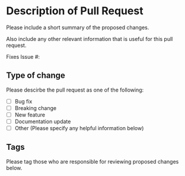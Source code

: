 # Description of Pull Request

Please include a short summary of the proposed changes.

Also include any other relevant information that is useful for this pull request.

Fixes Issue #:


## Type of change

Please descirbe the pull request as one of the following: 

- [ ] Bug fix
- [ ] Breaking change
- [ ] New feature
- [ ] Documentation update
- [ ] Other (Please specify any helpful information below)

## Tags

Please tag those who are responsible for reviewing proposed changes below.

